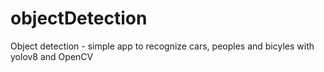 # objectDetection

Object detection - simple app to recognize cars, peoples and bicyles with yolov8 and OpenCV
